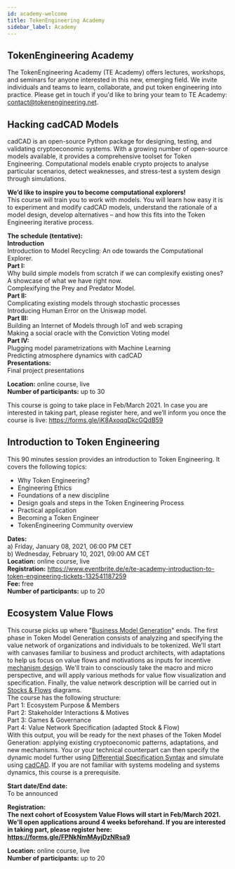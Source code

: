 ```yaml
---
id: academy-welcome
title: TokenEngineering Academy
sidebar_label: Academy
---
```


## TokenEngineering Academy

The TokenEngineering Academy (TE Academy) offers lectures, workshops, and seminars for anyone interested in this new, emerging field. We invite individuals and teams to learn, collaborate, and put token engineering into practice. Please get in touch if you'd like to bring your team to TE Academy: <contact@tokenengineering.net>.  

## Hacking cadCAD Models

cadCAD is an open-source Python package for designing, testing, and validating cryptoeconomic systems. With a growing number of open-source models available, it provides a comprehensive toolset for Token Engineering.
Computational models enable crypto projects to analyse particular scenarios, detect weaknesses, and stress-test a system design through simulations.

**We’d like to inspire you to become computational explorers!**  
This course will train you to work with models.
You will learn how easy it is to experiment and modify cadCAD models, understand the rationale of a model design, develop alternatives – and how this fits into the Token Engineering iterative process.

**The schedule (tentative):**  
**Introduction**  
Introduction to Model Recycling: An ode towards the Computational Explorer.  
**Part I:**  
Why build simple models from scratch if we can complexify existing ones? A showcase of what we have right now.  
Complexifying the Prey and Predator Model.  
**Part II:**  
Complicating existing models through stochastic processes  
Introducing Human Error on the Uniswap model.  
**Part III:**  
Building an Internet of Models through IoT and web scraping  
Making a social oracle with the Conviction Voting model  
**Part IV:**  
Plugging model parametrizations with Machine Learning  
Predicting atmosphere dynamics with cadCAD  
**Presentations:**  
Final project presentations  

**Location:** online course, live  
**Number of participants:** up to 30  

This course is going to take place in Feb/March 2021. In case you are interested in taking part, please register here, and we’ll inform you once the course is live: https://forms.gle/jK8AxoqqDkcGQdB59  
 


## Introduction to Token Engineering

This 90 minutes session provides an introduction to Token Engineering. It covers the following topics:  
- Why Token Engineering?
- Engineering Ethics
- Foundations of a new discipline
- Design goals and steps in the Token Engineering Process
- Practical application
- Becoming a Token Engineer
- TokenEngineering Community overview
  
**Dates:**  
a) Friday, January 08, 2021, 06:00 PM CET  
b) Wednesday, February 10, 2021, 09:00 AM CET  
**Location:** online course, live  
**Registration:** https://www.eventbrite.de/e/te-academy-introduction-to-token-engineering-tickets-132541187259  
**Fee:** free  
**Number of participants:** up to 20  

## Ecosystem Value Flows

This course picks up where "[Business Model Generation](https://en.wikipedia.org/wiki/Business_Model_Canvas#cite_note-Osterwalder2010-3)" ends. The first phase in Token Model Generation consists of analyzing and specifying the value network of organizations and individuals to be tokenized. We'll start with canvases familiar to business and product architects, with adaptations to help us focus on value flows and motivations as inputs for incentive [mechanism design](https://en.wikipedia.org/wiki/Mechanism_design). We'll train to consciously take the macro and micro perspective, and will apply various methods for value flow visualization and specification. Finally, the value network description will be carried out in [Stocks & Flows](https://systemic2016.wordpress.com/system-dynamics-stock-and-flow-modelling/) diagrams.  
The course has the following structure:  
Part 1: Ecosystem Purpose & Members  
Part 2: Stakeholder Interactions & Motives  
Part 3: Games & Governance  
Part 4: Value Network Specification (adapted Stock & Flow)  
With this output, you will be ready for the next phases of the Token Model Generation: applying existing cryptoeconomic patterns, adaptations, and new mechanisms. You or your technical counterpart can then specify the dynamic model further using [Differential Specification Syntax](https://community.cadcad.org/t/differential-specification-syntax-key/31) and simulate using [cadCAD](https://cadcad.org/). If you are not familiar with systems modeling and systems dynamics, this course is a prerequisite.     

**Start date/End date:**  
To be announced  

**Registration:  
The next cohort of Ecosystem Value Flows will start in Feb/March 2021. We'll open applications around 4 weeks beforehand. 
If you are interested in taking part, please register here: https://forms.gle/FPNkNmMAyjDzNRsa9**

**Location:** online course, live  
**Number of participants:** up to 20   





